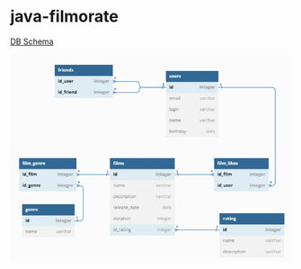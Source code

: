 # java-filmorate


[DB Schema](https://dbdiagram.io/d/647e2d0f722eb774946f1251)

![DB Schema](./src/main/resources/DBSchema.jpg)
